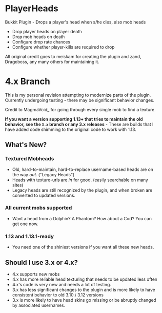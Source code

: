 # PlayerHeads
Bukkit Plugin - Drops a player's head when s/he dies, also mob heads
* Drop player heads on player death
* Drop mob heads on death
* Configure drop rate chances
* Configure whether player-kills are required to drop

All original credit goes to meiskam for creating the plugin and zand, Dragoboss, any many others for maintaining it.

# 4.x Branch
This is my personal revision attempting to modernize parts of the plugin.  Currently undergoing testing - there may be significant behavior changes.

Credit to MagmaVoid_ for going through every single mob to find a texture.

**If you want a version supporting 1.13+ that tries to maintain the old behavior, see the `3.x` branch or any 3.x releases** - These are builds that I have added code shimming to the original code to work with 1.13.


## What's New?
### Textured Mobheads
* Old, hard-to-maintain, hard-to-replace username-based heads are on the way *out*. ("Legacy Heads")
* Heads with texture-urls are *in* for good. (easily searchable on many sites)
* Legacy heads are still recognized by the plugin, and when broken are converted to updated versions.
### All current mobs supported
* Want a head from a Dolphin? A Phantom? How about a Cod? You can get one now.
### 1.13 and 1.13.1-ready
* You need one of the shiniest versions if you want all these new heads.

## Should I use 3.x or 4.x?
* 4.x supports new mobs
* 4.x has more reliable head texturing that needs to be updated less often
* 4.x's code is very new and needs a lot of testing.
* 3.x has less significant changes to the plugin and is more likely to have consistent behavior to old 3.10 / 3.12 versions
* 3.x is more likely to have head skins go missing or be abruptly changed by associated usernames.
